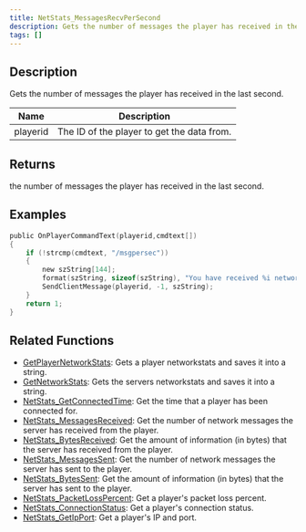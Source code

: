 ```yaml
---
title: NetStats_MessagesRecvPerSecond
description: Gets the number of messages the player has received in the last second.
tags: []
---
```


<VersionWarn version='SA-MP 0.3z' />

## Description

Gets the number of messages the player has received in the last second.

| Name     | Description                                |
| -------- | ------------------------------------------ |
| playerid | The ID of the player to get the data from. |

## Returns

the number of messages the player has received in the last second.

## Examples

```c
public OnPlayerCommandText(playerid,cmdtext[])
{
    if (!strcmp(cmdtext, "/msgpersec"))
    {
        new szString[144];
        format(szString, sizeof(szString), "You have received %i network messages in the last second.", NetStats_MessagesRecvPerSecond(playerid));
        SendClientMessage(playerid, -1, szString);
    }
    return 1;
}
```

## Related Functions

- [GetPlayerNetworkStats](GetPlayerNetworkStats.md): Gets a player networkstats and saves it into a string.
- [GetNetworkStats](GetNetworkStats.md): Gets the servers networkstats and saves it into a string.
- [NetStats_GetConnectedTime](NetStats_GetConnectedTime.md): Get the time that a player has been connected for.
- [NetStats_MessagesReceived](NetStats_MessagesReceived.md): Get the number of network messages the server has received from the player.
- [NetStats_BytesReceived](NetStats_BytesReceived.md): Get the amount of information (in bytes) that the server has received from the player.
- [NetStats_MessagesSent](NetStats_MessagesSent.md): Get the number of network messages the server has sent to the player.
- [NetStats_BytesSent](NetStats_BytesSent.md): Get the amount of information (in bytes) that the server has sent to the player.
- [NetStats_PacketLossPercent](NetStats_PacketLossPercent.md): Get a player's packet loss percent.
- [NetStats_ConnectionStatus](NetStats_ConnectionStatus.md): Get a player's connection status.
- [NetStats_GetIpPort](NetStats_GetIpPort.md): Get a player's IP and port.
